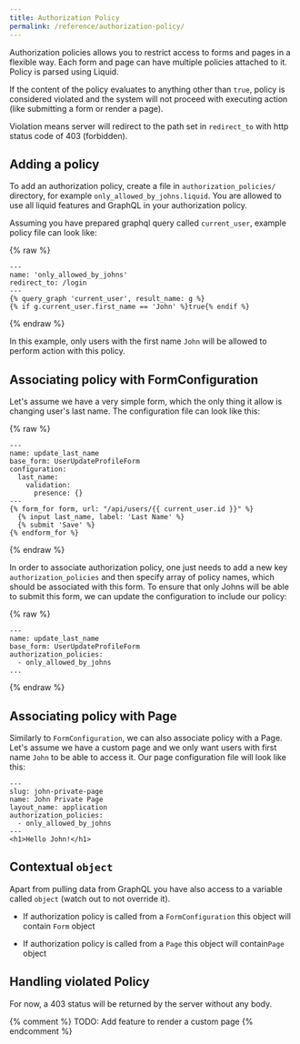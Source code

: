 ```yaml
---
title: Authorization Policy
permalink: /reference/authorization-policy/
---
```


Authorization policies allows you to restrict access to forms and pages in a flexible way. Each form and page can have multiple policies attached to it. Policy is parsed using Liquid.

If the content of the policy evaluates to anything other than `true`, policy is considered violated and the system will not proceed with executing action (like submitting a form or render a page).

Violation means server will redirect to the path set in `redirect_to` with http status code of 403 (forbidden).

## Adding a policy

To add an authorization policy, create a file in `authorization_policies/` directory, for example `only_allowed_by_johns.liquid`. You are allowed to use all liquid features and GraphQL in your authorization policy.

Assuming you have prepared graphql query called `current_user`, example policy file can look like:

{% raw %}

```liquid
---
name: 'only_allowed_by_johns'
redirect_to: /login
---
{% query_graph 'current_user', result_name: g %}
{% if g.current_user.first_name == 'John' %}true{% endif %}
```

{% endraw %}

In this example, only users with the first name `John` will be allowed to perform action with this policy.

## Associating policy with FormConfiguration

Let's assume we have a very simple form, which the only thing it allow is changing user's last name. The configuration file can look like this:

{% raw %}

```liquid
---
name: update_last_name
base_form: UserUpdateProfileForm
configuration:
  last_name:
    validation:
      presence: {}
---
{% form_for form, url: "/api/users/{{ current_user.id }}" %}
  {% input last_name, label: 'Last Name' %}
  {% submit 'Save' %}
{% endform_for %}
```

{% endraw %}

In order to associate authorization policy, one just needs to add a new key `authorization_policies` and then specify array of policy names, which should be associated with this form. To ensure that only Johns will be able to submit this form, we can update the configuration to include our policy:

{% raw %}

```liquid
---
name: update_last_name
base_form: UserUpdateProfileForm
authorization_policies:
  - only_allowed_by_johns
...
```

{% endraw %}

## Associating policy with Page

Similarly to `FormConfiguration`, we can also associate policy with a Page. Let's assume we have a custom page and we only want users with first name `John` to be able to access it. Our page configuration file will look like this:

```liquid
---
slug: john-private-page
name: John Private Page
layout_name: application
authorization_policies:
  - only_allowed_by_johns
---
<h1>Hello John!</h1>
```

## Contextual `object`

Apart from pulling data from GraphQL you have also access to a variable called `object` (watch out to not override it).

* If authorization policy is called from a `FormConfiguration` this object will contain `Form` object

* If authorization policy is called from a `Page` this object will contain`Page` object

## Handling violated Policy

For now, a 403 status will be returned by the server without any body.

{% comment %}
TODO:
Add feature to render a custom page
{% endcomment %}
